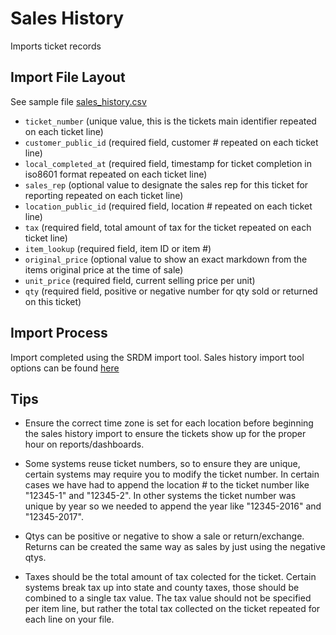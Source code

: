 # Sales History
Imports ticket records


## Import File Layout
See sample file [sales_history.csv](../examples/sales_history.csv)

* `ticket_number` (unique value, this is the tickets main identifier repeated on each ticket line)
* `customer_public_id` (required field, customer # repeated on each ticket line)
* `local_completed_at` (required field, timestamp for ticket completion in iso8601 format repeated on each ticket line)
* `sales_rep` (optional value to designate the sales rep for this ticket for reporting repeated on each ticket line)
* `location_public_id` (required field, location # repeated on each ticket line)
* `tax` (required field, total amount of tax for the ticket repeated on each ticket line)
* `item_lookup` (required field, item ID or item #)
* `original_price` (optional value to show an exact markdown from the items original price at the time of sale)
* `unit_price` (required field, current selling price per unit)
* `qty` (required field, positive or negative number for qty sold or returned on this ticket)


## Import Process
Import completed using the SRDM import tool. Sales history import tool options can be found [here](../docs/srdm/imports/sales_history.md)


## Tips
* Ensure the correct time zone is set for each location before beginning the sales history import to ensure the tickets show up for the proper hour on reports/dashboards.

* Some systems reuse ticket numbers, so to ensure they are unique, certain systems may require you to modify the ticket number. In certain cases we have had to append the location # to the ticket number like "12345-1" and "12345-2". In other systems the ticket number was unique by year so we needed to append the year like "12345-2016" and "12345-2017".

* Qtys can be positive or negative to show a sale or return/exchange. Returns can be created the same way as sales by just using the negative qtys.

* Taxes should be the total amount of tax colected for the ticket. Certain systems break tax up into state and county taxes, those should be combined to a single tax value. The tax value should not be specified per item line, but rather the total tax collected on the ticket repeated for each line on your file.